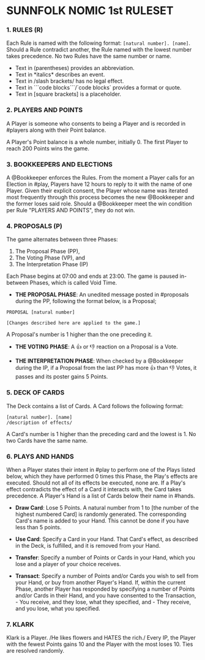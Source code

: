 # SUNNFOLK NOMIC 1st RULESET 


### 1. RULES (R)

Each Rule is named with the following format: `[natural number]. [name]`. 
Should a Rule contradict another, the Rule named with the lowest number takes precedence. 
No two Rules have the same number or name. 

- Text in (parentheses) provides an abbreviation. 
- Text in \*italics* describes an event. 
- Text in /slash brackets/ has no legal effect. 
- Text in \`\`\`code blocks\`\`\`/\`code blocks` provides a format or quote. 
- Text in [square brackets] is a placeholder.


### 2. PLAYERS AND POINTS

A Player is someone who consents to being a Player and is recorded in #players along with their Point balance. 

A Player's Point balance is a whole number, initially 0. 
The first Player to reach 200 Points wins the game. 


### 3. BOOKKEEPERS AND ELECTIONS 

A @Bookkeeper enforces the Rules. 
From the moment a Player calls for an Election in #play, Players have 12 hours to reply to it with the name of one Player. 
Given their explicit consent, the Player whose name was iterated most frequently through this process becomes the new @Bookkeeper and the former loses said role. 
Should a @Bookkeeper meet the win condition per Rule "PLAYERS AND POINTS", they do not win. 


### 4. PROPOSALS (P)

The game alternates between three Phases: 
1. The Proposal Phase (PP), 
2. The Voting Phase (VP), and 
3. The Interpretation Phase (IP) 

Each Phase begins at 07:00 and ends at 23:00. The game is paused in-between Phases, which is called Void Time. 

- **THE PROPOSAL PHASE**: 
An unedited message posted in #proposals during the PP, following the format below, is a Proposal;
```
PROPOSAL [natural number]

[Changes described here are applied to the game.]
```
A Proposal's number is 1 higher than the one preceding it. 

- **THE VOTING PHASE**: 
A :thumbsup: or :thumbsdown: reaction on a Proposal is a Vote. 

- **THE INTERPRETATION PHASE**: 
When checked by a @Bookkeeper during the IP, if a Proposal from the last PP has more :thumbsup: than :thumbsdown: Votes, it passes and its poster gains 5 Points. 


### 5. DECK OF CARDS 

The Deck contains a list of Cards. 
A Card follows the following format: 
```
[natural number]. [name]
/description of effects/
```
 
A Card's number is 1 higher than the preceding card and the lowest is 1. 
No two Cards have the same name. 


### 6. PLAYS AND HANDS

When a Player states their intent in #play to perform one of the Plays listed below, which they have performed 0 times this Phase, the Play's effects are executed. 
Should not all of its effects be executed, none are. 
If a Play's effect contradicts the effect of a Card it interacts with, the Card takes precedence. 
A Player's Hand is a list of Cards below their name in #hands. 

- **Draw Card**: 
Lose 5 Points. 
A natural number from 1 to [the number of the highest numbered Card] is randomly generated. 
The corresponding Card's name is added to your Hand.
This cannot be done if you have less than 5 points. 

- **Use Card**: 
Specify a Card in your Hand. 
That Card's effect, as described in the Deck, is fulfilled, and it is removed from your Hand. 

- **Transfer**: 
Specify a number of Points or Cards in your Hand, which you lose and a player of your choice receives.

- **Transact**: 
Specify a number of Points and/or Cards you wish to sell from your Hand, or buy from another Player's Hand. If, within the current Phase, another Player has responded by specifying a number of Points and/or Cards in their Hand, and you have consented to the Transaction, 
\- You receive, and they lose, what they specified, and 
\- They receive, and you lose, what you specified. 


### 7. KLARK 

Klark is a Player. /He likes flowers and HATES the rich./ 
Every IP, the Player with the fewest Points gains 10 and the Player with the most loses 10. 
Ties are resolved randomly.
